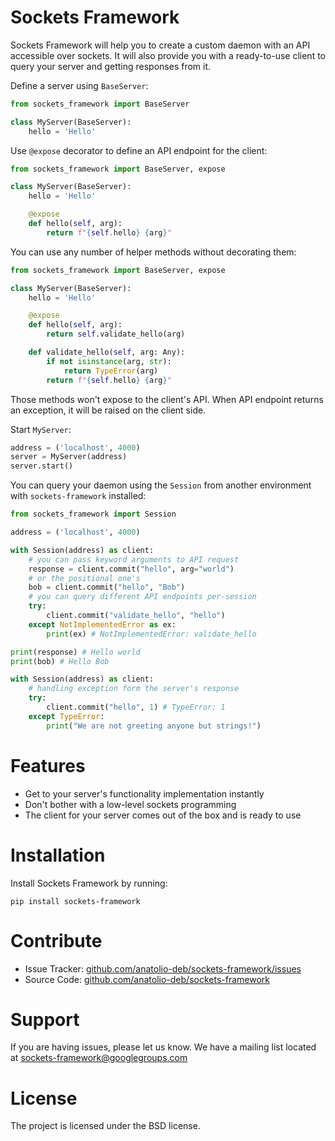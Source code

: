 # Sockets Framework

Sockets Framework will help you to create a custom daemon with an API accessible over sockets. It will also provide you with a ready-to-use client to query your server and getting responses from it.

Define a server using `BaseServer`:

```python
from sockets_framework import BaseServer

class MyServer(BaseServer):
    hello = 'Hello'
```

Use `@expose` decorator to define an API endpoint for the client:

```python
from sockets_framework import BaseServer, expose

class MyServer(BaseServer):
    hello = 'Hello'

    @expose
    def hello(self, arg):
        return f"{self.hello} {arg}"
```

You can use any number of helper methods without decorating them:

```python
from sockets_framework import BaseServer, expose

class MyServer(BaseServer):
    hello = 'Hello'

    @expose
    def hello(self, arg):
        return self.validate_hello(arg)

    def validate_hello(self, arg: Any):
        if not isinstance(arg, str):
            return TypeError(arg)
        return f"{self.hello} {arg}"
```

Those methods won't expose to the client's API. When API endpoint returns an exception, it will be raised on the client side.

Start `MyServer`:

```python
address = ('localhost', 4000)
server = MyServer(address)
server.start()
```

You can query your daemon using the `Session` from another environment with `sockets-framework` installed:

```python
from sockets_framework import Session

address = ('localhost', 4000)

with Session(address) as client:
    # you can pass keyword arguments to API request
    response = client.commit("hello", arg="world")
    # or the positional one's
    bob = client.commit("hello", "Bob")
    # you can query different API endpoints per-session
    try:
        client.commit("validate_hello", "hello")
    except NotImplementedError as ex:
        print(ex) # NotImplementedError: validate_hello

print(response) # Hello world
print(bob) # Hello Bob

with Session(address) as client:
    # handling exception form the server's response
    try:
        client.commit("hello", 1) # TypeError: 1
    except TypeError:
        print("We are not greeting anyone but strings!")
```

# Features

- Get to your server's functionality implementation instantly
- Don't bother with a low-level sockets programming
- The client for your server comes out of the box and is ready to use

# Installation

Install Sockets Framework by running:

```
pip install sockets-framework
```

# Contribute

- Issue Tracker: [github.com/anatolio-deb/sockets-framework/issues](https://github.com/anatolio-deb/sockets-framework/issues)
- Source Code: [github.com/anatolio-deb/sockets-framework](https://github.com/anatolio-deb/sockets-framework)

# Support

If you are having issues, please let us know.
We have a mailing list located at [sockets-framework@googlegroups.com](mailto:sockets-framework@googlegroups.com)

# License

The project is licensed under the BSD license.
